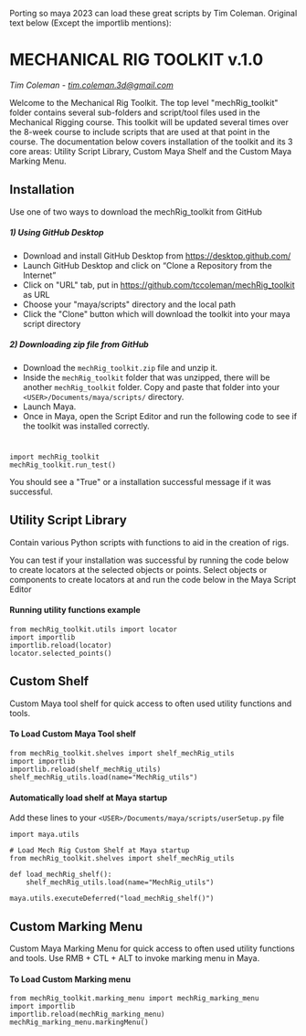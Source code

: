 Porting so maya 2023 can load these great scripts by Tim Coleman.
Original text below (Except the importlib mentions):

# MECHANICAL RIG TOOLKIT v.1.0
*Tim Coleman - tim.coleman.3d@gmail.com*

Welcome to the Mechanical Rig Toolkit.  The top level "mechRig_toolkit" folder contains several sub-folders and script/tool files used in the Mechanical Rigging course.  This toolkit will be updated several times over the 8-week course to include scripts that are used at that point in the course.  The documentation below covers installation of the toolkit and its 3 core areas:  Utility Script Library, Custom Maya Shelf and the Custom Maya Marking Menu.


##
## Installation
Use one of two ways to download the mechRig_toolkit from GitHub
##### 1) Using GitHub Desktop
- Download and install GitHub Desktop from https://desktop.github.com/
- Launch GitHub Desktop and click on “Clone a Repository from the Internet”
- Click on "URL" tab, put in https://github.com/tccoleman/mechRig_toolkit as URL
- Choose your "maya/scripts" directory and the local path
- Click the "Clone" button which will download the toolkit into your maya script directory

##### 2) Downloading zip file from GitHub
- Download the `mechRig_toolkit.zip` file and unzip it.  
- Inside the `mechRig_toolkit` folder that was unzipped, there will be another `mechRig_toolkit` folder.  Copy and paste that folder into your `<USER>/Documents/maya/scripts/` directory.   
- Launch Maya. 
- Once in Maya, open the Script Editor and run the following code to see if the toolkit was installed correctly.
#

    import mechRig_toolkit
    mechRig_toolkit.run_test()
You should see a "True" or a installation successful message if it was successful.

##
## Utility Script Library
Contain various Python scripts with functions to aid in the creation of rigs.

You can test if your installation was successful by running the code below to create locators at the selected objects or points.  Select objects or components to create locators at and run the code below in the Maya Script Editor
#### Running utility functions example
    from mechRig_toolkit.utils import locator
    import importlib
    importlib.reload(locator)
    locator.selected_points()


##
## Custom Shelf
Custom Maya tool shelf for quick access to often used utility functions and tools.
#### To Load Custom Maya Tool shelf
    from mechRig_toolkit.shelves import shelf_mechRig_utils
    import importlib
    importlib.reload(shelf_mechRig_utils)
    shelf_mechRig_utils.load(name="MechRig_utils")


#### Automatically load shelf at Maya startup
Add these lines to your `<USER>/Documents/maya/scripts/userSetup.py` file

    import maya.utils
    
    # Load Mech Rig Custom Shelf at Maya startup
    from mechRig_toolkit.shelves import shelf_mechRig_utils
    
    def load_mechRig_shelf():
    	shelf_mechRig_utils.load(name="MechRig_utils")
    	
    maya.utils.executeDeferred("load_mechRig_shelf()")


##
## Custom Marking Menu
Custom Maya Marking Menu for quick access to often used utility functions and tools.  Use RMB + CTL + ALT to invoke marking menu in Maya.
#### To Load Custom Marking menu
    from mechRig_toolkit.marking_menu import mechRig_marking_menu
    import importlib
    importlib.reload(mechRig_marking_menu)
    mechRig_marking_menu.markingMenu()
##



